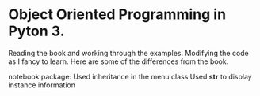 # Object Oriented Programming in Pyton 3.
Reading the book and working through the examples.
Modifying the code as I fancy to learn.
Here are some of the differences from the book.

notebook package:
	Used inheritance in the menu class 
	Used __str__ to display instance information
